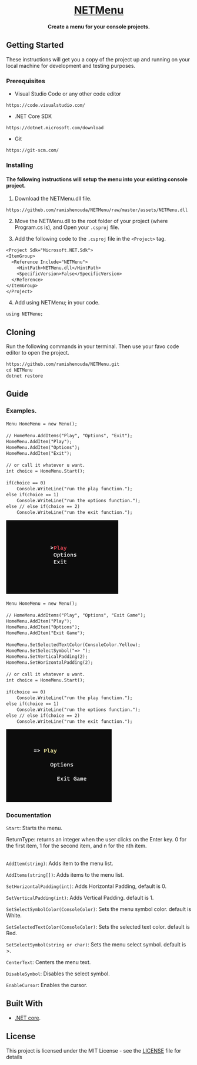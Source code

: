 <h1 align="center">
  <a href="https://github.com/ramishenouda/NETMenu">
    NETMenu
  </a>
</h1>

<p align="center">
  <strong>Create a menu for your console projects.</strong><br>
</p>

## Getting Started

These instructions will get you a copy of the project up and running on your local machine for development and testing purposes.

### Prerequisites

- Visual Studio Code or any other code editor

```
https://code.visualstudio.com/
```

- .NET Core SDK

```
https://dotnet.microsoft.com/download
```

- Git

```
https://git-scm.com/
```

### Installing
#### The following instructions will setup the menu into your existing console project.

1. Download the NETMenu.dll file.

```
https://github.com/ramishenouda/NETMenu/raw/master/assets/NETMenu.dll
```

2. Move the NETMenu.dll to the root folder of your project (where Program.cs is), and Open your ```.csproj``` file.

3. Add the following code to the ```.csproj``` file in the ```<Project>``` tag.

```
<Project Sdk="Microsoft.NET.Sdk">
<ItemGroup>
  <Reference Include="NETMenu">
    <HintPath>NETMenu.dll</HintPath>
    <SpecificVersion>False</SpecificVersion> 
  </Reference>
</ItemGroup>
</Project>
```

4. Add using NETMenu; in your code. 

```
using NETMenu;
```

## Cloning

Run the following commands in your terminal. Then use your favo code editor to open the project.

```
https://github.com/ramishenouda/NETMenu.git
cd NETMenu
dotnet restore
```

## Guide
### Examples.
```
Menu HomeMenu = new Menu();

// HomeMenu.AddItems("Play", "Options", "Exit");
HomeMenu.AddItem("Play");
HomeMenu.AddItem("Options");
HomeMenu.AddItem("Exit");

// or call it whatever u want.
int choice = HomeMenu.Start();

if(choice == 0)
    Console.WriteLine("run the play function.");
else if(choice == 1)
    Console.WriteLine("run the options function.");
else // else if(choice == 2)
    Console.WriteLine("run the exit function.");
```

<img src="https://raw.githubusercontent.com/ramishenouda/NETMenu/master/assets/example1.PNG" />

```
Menu HomeMenu = new Menu();

// HomeMenu.AddItems("Play", "Options", "Exit Game");
HomeMenu.AddItem("Play");
HomeMenu.AddItem("Options");
HomeMenu.AddItem("Exit Game");

HomeMenu.SetSelectedTextColor(ConsoleColor.Yellow);
HomeMenu.SetSelectSymbol("=> ");
HomeMenu.SetVerticalPadding(2);
HomeMenu.SetHorizontalPadding(2);

// or call it whatever u want.
int choice = HomeMenu.Start();

if(choice == 0)
    Console.WriteLine("run the play function.");
else if(choice == 1)
    Console.WriteLine("run the options function.");
else // else if(choice == 2)
    Console.WriteLine("run the exit function.");
```

<img src="https://raw.githubusercontent.com/ramishenouda/NETMenu/master/assets/example2.PNG" />


### Documentation

```Start```: Starts the menu.

ReturnType: returns an integer when the user clicks on the Enter key. 0 for the first item, 1 for the second item, and n for the nth item.</br> </br>

```AddItem(string)```: Adds item to the menu list.

```AddItems(string[])```: Adds items to the menu list.

```SetHorizontalPadding(int)```: Adds Horizontal Padding, default is 0.

```SetVerticalPadding(int)```: Adds Vertical Padding. default is 1.

```SetSelectSymbolColor(ConsoleColor)```: Sets the menu symbol color. default is White.

```SetSelectedTextColor(ConsoleColor)```: Sets the selected text color. default is Red.

```SetSelectSymbol(string or char)```: Sets the menu select symbol. default is >.

```CenterText```: Centers the menu text.

```DisableSymbol```: Disables the select symbol.

```EnableCursor```: Enables the cursor.

## Built With

* [.NET core](https://dotnet.microsoft.com/download).

## License

This project is licensed under the MIT License - see the [LICENSE](LICENSE) file for details
